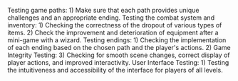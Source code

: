 Testing game paths: 1) Make sure that each path provides unique challenges and an appropriate ending. Testing the combat system and inventory: 1) Checking the correctness of the dropout of various types of items. 2) Check the improvement and deterioration of equipment after a mini-game with a wizard. Testing endings: 1) Checking the implementation of each ending based on the chosen path and the player's actions. 2) Game Integrity Testing: 3) Checking for smooth scene changes, correct display of player actions, and improved interactivity. User Interface Testing: 1) Testing the intuitiveness and accessibility of the interface for players of all levels.
